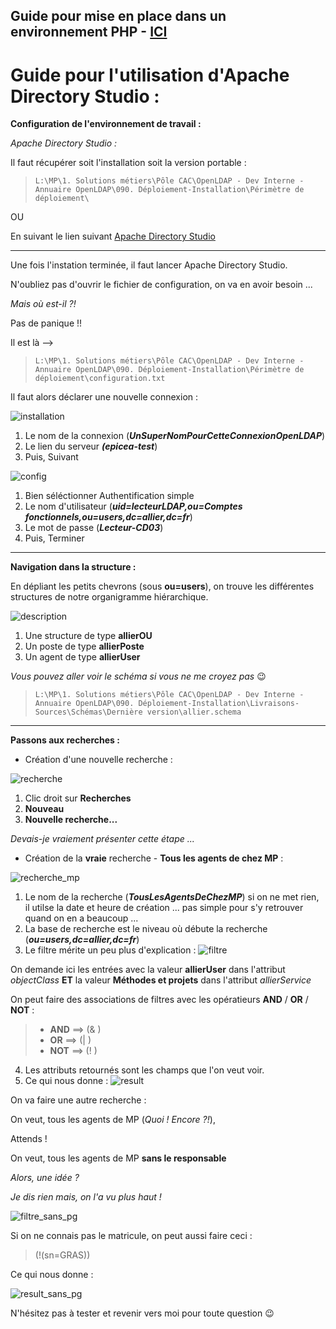 ## Guide pour mise en place dans un environnement PHP - [ICI](<./Procédure pour PHP.html>)


# Guide pour l'utilisation d'Apache Directory Studio :


**Configuration de l'environnement de travail :**

*Apache Directory Studio :*

Il faut récupérer soit l'installation soit la version portable :

>`L:\MP\1. Solutions métiers\Pôle CAC\OpenLDAP - Dev Interne - Annuaire OpenLDAP\090. Déploiement-Installation\Périmètre de déploiement\`

OU

En suivant le lien suivant [Apache Directory Studio](https://directory.apache.org/studio/download/download-windows.html)

----

Une fois l'instation terminée, il faut lancer Apache Directory Studio.

N'oubliez pas d'ouvrir le fichier de configuration, on va en avoir besoin ...

*Mais où est-il ?!*

Pas de panique !!

Il est là --> 
> `L:\MP\1. Solutions métiers\Pôle CAC\OpenLDAP - Dev Interne - Annuaire OpenLDAP\090. Déploiement-Installation\Périmètre de déploiement\configuration.txt`

Il faut alors déclarer une nouvelle connexion :

![installation](./captures/install.png)

1. Le nom de la connexion (***UnSuperNomPourCetteConnexionOpenLDAP***)
2. Le lien du serveur ***(epicea-test***)
3. Puis, Suivant

![config](./captures/config.png)

1. Bien séléctionner Authentification simple
2. Le nom d'utilisateur (***uid=lecteurLDAP,ou=Comptes fonctionnels,ou=users,dc=allier,dc=fr***)
3. Le mot de passe (***Lecteur-CD03***)
4. Puis, Terminer

---

**Navigation dans la structure :**

En dépliant les petits chevrons (sous **ou=users**), on trouve les différentes structures de notre organigramme hiérarchique.

![description](./captures/description.png)

1. Une structure de type **allierOU**
2. Un poste de type **allierPoste**
3. Un agent de type **allierUser**

*Vous pouvez aller voir le schéma si vous ne me croyez pas* 😉

> `L:\MP\1. Solutions métiers\Pôle CAC\OpenLDAP - Dev Interne - Annuaire OpenLDAP\090. Déploiement-Installation\Livraisons-Sources\Schémas\Dernière version\allier.schema`

---

**Passons aux recherches :**

- Création d'une nouvelle recherche :

![recherche](./captures/search.png)

1. Clic droit sur **Recherches**
2. **Nouveau**
3. **Nouvelle recherche...**

*Devais-je vraiement présenter cette étape ...*

- Création de la **vraie** recherche - **Tous les agents de chez MP** :

![recherche_mp](./captures/search_mp.png)

1. Le nom de la recherche (***TousLesAgentsDeChezMP***) si on ne met rien, il utilse la date et heure de création ... pas simple pour s'y retrouver quand on en a beaucoup ...
2. La base de recherche est le niveau où débute la recherche (***ou=users,dc=allier,dc=fr***)
3. Le filtre mérite un peu plus d'explication :
![filtre](./captures/filtre.png)

On demande ici les entrées avec la valeur **allierUser** dans l'attribut *objectClass*  **ET**  la valeur **Méthodes et projets** dans l'attribut *allierService*

On peut faire des associations de filtres avec les opératieurs **AND** / **OR** / **NOT** :

>- **AND** ==> (& )
>- **OR** ==> (| )
>- **NOT** ==> (! )

4. Les attributs retournés sont les champs que l'on veut voir.
5. Ce qui nous donne :
![result](./captures/result.png)

On va faire une autre recherche :

On veut, tous les agents de MP (*Quoi ! Encore ?!*), 

Attends !

On veut, tous les agents de MP **sans le responsable**

*Alors, une idée ?*

*Je dis rien mais, on l'a vu plus haut !*

![filtre_sans_pg](./captures/filtre_sans_pg.png)

Si on ne connais pas le matricule, on peut aussi faire ceci :
> (!(sn=GRAS))

Ce qui nous donne :

![result_sans_pg](./captures/result_sans_pg.png)

N'hésitez pas à tester et revenir vers moi pour toute question 😉

